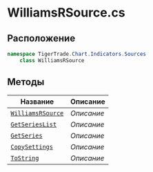 
# WilliamsRSource.cs
## Расположение
```csharp
namespace TigerTrade.Chart.Indicators.Sources  
    class WilliamsRSource
```

## Методы
| Название | Описание |
| --- | --- |
| [`WilliamsRSource`](./Методы/WilliamsRSource.md) | *Описание* |
| [`GetSeriesList`](./Методы/GetSeriesList.md) | *Описание* |
| [`GetSeries`](./Методы/GetSeries.md) | *Описание* |
| [`CopySettings`](./Методы/CopySettings.md) | *Описание* |
| [`ToString`](./Методы/ToString.md) | *Описание* |

